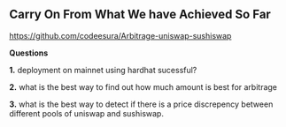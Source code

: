 ## Carry On From What We have Achieved So Far

https://github.com/codeesura/Arbitrage-uniswap-sushiswap


__Questions__


__1.__ deployment on mainnet using hardhat sucessful?

__2.__ what is the best way to find out how much amount is best for arbitrage

__3.__ what is the best way to detect if there is a price discrepency between different pools of uniswap and sushiswap.
